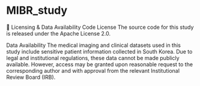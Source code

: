 # MIBR_study

🔖 Licensing & Data Availability
Code License
The source code for this study is released under the Apache License 2.0.

Data Availability
The medical imaging and clinical datasets used in this study include sensitive patient information collected in South Korea. Due to legal and institutional regulations, these data cannot be made publicly available. However, access may be granted upon reasonable request to the corresponding author and with approval from the relevant Institutional Review Board (IRB).
